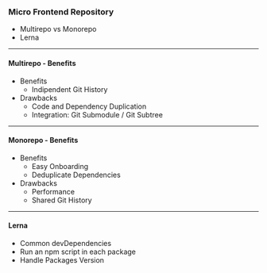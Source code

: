 ### Micro Frontend Repository

- Multirepo vs Monorepo <!-- .element: class="fragment fade-in" -->
- Lerna <!-- .element: class="fragment fade-in" -->

---

#### Multirepo - Benefits

- Benefits <!-- .element: class="fragment fade-in" -->
  - Indipendent Git History <!-- .element: class="fragment fade-in" -->
- Drawbacks <!-- .element: class="fragment fade-in" -->
  - Code and Dependency Duplication <!-- .element: class="fragment fade-in" -->
  - Integration: Git Submodule / Git Subtree <!-- .element: class="fragment fade-in" -->

---

#### Monorepo - Benefits

- Benefits <!-- .element: class="fragment fade-in" -->
  - Easy Onboarding <!-- .element: class="fragment fade-in" -->
  - Deduplicate Dependencies <!-- .element: class="fragment fade-in" -->
- Drawbacks <!-- .element: class="fragment fade-in" -->
  - Performance <!-- .element: class="fragment fade-in" -->
  - Shared Git History <!-- .element: class="fragment fade-in" -->

---

#### Lerna

- Common devDependencies <!-- .element: class="fragment fade-in" -->
- Run an npm script in each package <!-- .element: class="fragment fade-in" -->
- Handle Packages Version <!-- .element: class="fragment fade-in" -->
